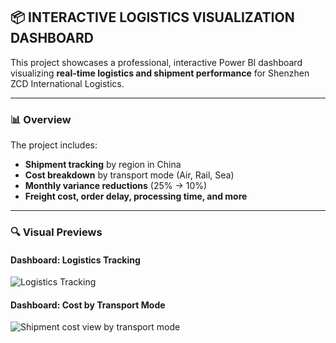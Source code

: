 ## 📦 INTERACTIVE LOGISTICS VISUALIZATION DASHBOARD

This project showcases a professional, interactive Power BI dashboard visualizing **real-time logistics and shipment performance** for Shenzhen ZCD International Logistics.

---

### 📊 Overview
The project includes:
- **Shipment tracking** by region in China
- **Cost breakdown** by transport mode (Air, Rail, Sea)
- **Monthly variance reductions** (25% → 10%)
- **Freight cost, order delay, processing time, and more**

---

### 🔍 Visual Previews

#### Dashboard: Logistics Tracking
![Logistics Tracking](https://user-images.githubusercontent.com/jackchengtan/placeholder.png)

#### Dashboard: Cost by Transport Mode
![Shipment cost view by transport mode](https://user-images.githubusercontent.com/jackchengtan/placeholder.png)

